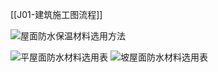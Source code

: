 [[J01-建筑施工图流程]]

![屋面防水保温材料选用方法](https://s1.vika.cn/space/2022/12/19/fff1b7af11e84141bbd569062af2fb6e)

![平屋面防水材料选用表](https://s1.vika.cn/space/2022/12/19/4643a41e02b44c358edba898a94acb38)
![坡屋面防水材料选用表](https://s1.vika.cn/space/2022/12/19/a89c34640e6d4862af376cfa638e565c)